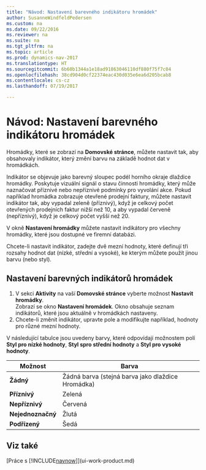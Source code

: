 ```yaml
---
title: "Návod: Nastavení barevného indikátoru hromádek"
author: SusanneWindfeldPedersen
ms.custom: na
ms.date: 09/22/2016
ms.reviewer: na
ms.suite: na
ms.tgt_pltfrm: na
ms.topic: article
ms.prod: dynamics-nav-2017
ms.translationtype: HT
ms.sourcegitcommit: 6b60b1344a1e18ad91863046110df880f75f7c04
ms.openlocfilehash: 38cd904d0cf22374eac430d035e6ea6d205bcab8
ms.contentlocale: cs-cz
ms.lasthandoff: 07/19/2017

---
```

    
# <a name="how-to-set-up-a-colored-indicator-on-cues"></a>Návod: Nastavení barevného indikátoru hromádek
Hromádky, které se zobrazí na **Domovské stránce**, můžete nastavit tak, aby obsahovaly indikátor, který změní barvu na základě hodnot dat v hromádkách. 

Indikátor se objevuje jako barevný sloupec podél horního okraje dlaždice hromádky. Poskytuje vizuální signál o stavu činnosti hromádky, který může naznačovat příznivé nebo nepříznivé podmínky pro vyvolání akce. Pokud například hromádka zobrazuje otevřené prodejní faktury, můžete nastavit indikátor tak, aby vypadal zeleně (příznivý), když je celkový počet otevřených prodejních faktur nižší než 10, a aby vypadal červeně (nepříznivý), když je celkový počet vyšší než 20.

V okně **Nastavení hromádky** můžete nastavit indikátory pro všechny hromádky, které jsou dostupné ve firemní databázi. 

Chcete-li nastavit indikátor, zadejte dvě mezní hodnoty, které definují tři rozsahy hodnot dat (nízké, střední a vysoké), ke kterým můžete použít jinou barvu (nebo styl).

## <a name="to-set-up-colored-indicators-on-cues"></a>Nastavení barevných indikátorů hromádek
1. V sekci **Aktivity** na vaší **Domovské stránce** vyberte možnost **Nastavit hromádky**.  
Zobrazí se okno **Nastavení hromádek**. Okno obsahuje seznam indikátorů, které jsou aktuálně v hromádkách nastaveny.
2. Chcete-li změnit indikátor, upravte pole a modifikujte například, hodnoty pro různé mezní hodnoty.  

V následující tabulce jsou uvedeny barvy, které odpovídají možnostem polí  **Styl pro nízké hodnoty**, **Styl spro střední hodnoty** a **Styl pro vysoké hodnoty**.

|Možnost|Barva|
|------|-----|
|**Žádný**|Žádná barva (stejná barva jako dlaždice Hromádka)|
|**Příznivý**|Zelená|
|**Nepříznivý**|Červená|
|**Nejednoznačný**|Žlutá|
|**Podřízený**|Šedá|

## <a name="see-also"></a>Viz také
[Práce s [!INCLUDE[navnow](includes/navnow_md.md)]](ui-work-product.md)


